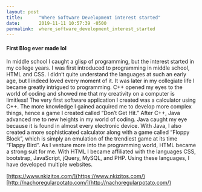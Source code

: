 ```yaml
---
layout: post
title:      "Where Software Development interest started"
date:       2019-11-11 10:57:39 -0500
permalink:  where_software_development_interest_started
---
```


#### First Blog ever made lol

In middle school I caught a glisp of programming, but the interest started in my college years. I was first introduced to programming in middle school, HTML and CSS. I didn’t quite understand the languages at such an early age, but I indeed loved every moment of it. It was later in my collegiate life I became greatly intrigued to programming. C++ opened my eyes to the world of coding and showed me that my creativity on a computer is limitless! The very first software application I created was a calculator using C++. The more knowledge I gained acquired me to develop more complex things, hence a game I created called “Don’t Get Hit.” After C++, Java advanced me to new heights in my world of coding. Java caught my eye because it is found in almost every electronic device. With Java, I also created a more sophisticated calculator along with a game called “Floppy Block”, which is simply an emulation of the trendiest game at its time “Flappy Bird”. As I venture more into the programming world, HTML became a strong suit for me. With HTML I became affiliated with the languages CSS, bootstrap, JavaScript, jQuery, MySQL, and PHP. Using these languages, I have developed multiple websites. 

[https://www.nkizitos.com/](https://www.nkizitos.com/) [http://nachoregularpotato.com/](http://nachoregularpotato.com/) 
